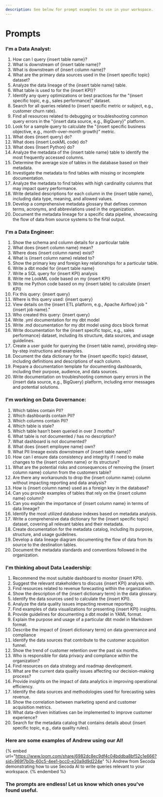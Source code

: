 ```yaml
---
description: See below for prompt examples to use in your workspace.
---
```


# Prompts

### I'm a Data Analyst:&#x20;

1. How can I query {insert table name}?
2. What is downstream of {insert table name}?
3. What is downstream of {insert column name}?
4. What are the primary data sources used in the {insert specific topic} dataset?
5. Analyze the data lineage of the {insert table name} table.
6. What table is used to for the {insert KPI}?
7. Identify any query optimizations or best practices for the "{insert specific topic, e.g., sales performance}" dataset.
8. Search for all queries related to {insert specific metric or subject, e.g., customer churn rate}.
9. Find all resources related to debugging or troubleshooting common query errors in the "{insert data source, e.g., BigQuery}" platform.
10. Look for a sample query to calculate the "{insert specific business objective, e.g., month-over-month growth}" metric.
11. What does {insert query} do?
12. What does {insert LookML code} do?
13. What does {Insert Python} do?
14. Analyze the metadata of the {insert table name} table to identify the most frequently accessed columns.
15. Determine the average size of tables in the database based on their metadata.
16. Investigate the metadata to find tables with missing or incomplete documentation.
17. Analyze the metadata to find tables with high cardinality columns that may impact query performance.
18. Write detailed descriptions for each column in the {insert table name}, including data type, meaning, and allowed values.
19. Develop a comprehensive metadata glossary that defines common terms, acronyms, and abbreviations used in the organization.
20. Document the metadata lineage for a specific data pipeline, showcasing the flow of data from source systems to the final output.

### I'm a Data Engineer:

1. Show the schema and column details for a particular table
2. What does {insert column name} mean?
3. Where does {insert column name} exist?
4. What is {insert column name} related to?
5. Show the primary key and foreign key relationships for a particular table.
6. Write a dbt model for {insert table name}
7. Write a SQL query for {insert KPI} analysis
8. Write me LookML code based on my {insert KPI}
9. Write me Python code based on my {insert table} to calculate {insert KPI}
10. Fix this query: {insert query}
11. Where is this query used: {insert query}
12. View details on the {insert ETL platform, e.g., Apache Airflow} job "{insert job name}."
13. Who created this query: {insert query}
14. Write .yml documentation for my dbt model
15. Write .md documentation for my dbt model using docs block format
16. Write documentation for the {insert specific topic, e.g., sales performance} dataset, including its structure, data sources, and usage guidelines.
17. Create a user guide for querying the {insert table name}, providing step-by-step instructions and examples.
18. Document the data dictionary for the {insert specific topic} dataset, including definitions and descriptions of each column.
19. Prepare a documentation template for documenting dashboards, including their purpose, audience, and data sources.
20. Write documentation on troubleshooting common query errors in the {insert data source, e.g., BigQuery} platform, including error messages and potential solutions.

### I'm working on Data Governance:

1. Which tables contain PII?
2. Which dashboards contain PII?
3. Which columns contain PII?
4. Which table is stale?
5. Which table hasn’t been queried in over 3 months?
6. What table is not documented / has no description?
7. What dashboard is not documented?
8. What does {insert employee name} own?
9. What PII lineage exists downstream of {insert table name}?
10. How can I ensure data consistency and integrity if I need to make changes to the {insert column name} or its structure?
11. What are the potential risks and consequences of removing the {insert column name} column from the customers table?
12. Are there any workarounds to drop the {insert column name} column without impacting reporting and data analysis?
13. How is {insert column name} used as a foreign key in the database?
14. Can you provide examples of tables that rely on the {insert column name} column?
15. Can you explain the importance of {insert column name} in terms of data lineage?
16. Identify the most utilized database indexes based on metadata analysis.
17. Write a comprehensive data dictionary for the {insert specific topic} dataset, covering all relevant tables and their metadata.
18. Create documentation for the metadata catalog, including its purpose, structure, and usage guidelines.
19. Develop a data lineage diagram documenting the flow of data from its source to the destination tables.
20. Document the metadata standards and conventions followed in the organization.

### I'm thinking about Data Leadership:

1. Recommend the most suitable dashboard to monitor {insert KPI}.
2. Suggest the relevant stakeholders to discuss {insert KPI} analysis with.
3. Find resources related to revenue forecasting within the organization.
4. Show the description of the {insert dictionary term} in the data glossary.
5. Identify the data sources used to calculate the {insert KPI}.
6. Analyze the data quality issues impacting revenue reporting.
7. Find examples of data visualizations for presenting {insert KPI} insights.
8. Provide guidelines for documenting a dbt model in YAML format.
9. Explain the purpose and usage of a particular dbt model in Markdown format.
10. Describe the impact of {insert dictionary term} on data governance and compliance
11. Identify the data sources that contribute to the customer acquisition funnel.
12. Show the trend of customer retention over the past six months.
13. Who is responsible for data privacy and compliance within the organization?
14. Find resources on data strategy and roadmap development.
15. What are the current data quality issues affecting our decision-making process?
16. Provide insights on the impact of data analytics in improving operational efficiency.
17. Identify the data sources and methodologies used for forecasting sales revenue.
18. Show the correlation between marketing spend and customer acquisition metrics.
19. What data-driven initiatives can be implemented to improve customer experience?
20. Search for the metadata catalog that contains details about {insert specific topic, e.g., data quality rules}.

### Here are some examples of Andrew using our AI!

{% embed url="https://www.loom.com/share/6982dc8ec9df4c04bddba8bf52c1e666?sid=969f7b0b-60c5-4ee1-bcc0-e20a9d9d224e" %}
Andrew from Secoda demonstrating how to use Secoda AI to write queries relevant to your workspace.
{% endembed %}

### The prompts are endless! Let us know which ones you've found useful.
